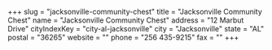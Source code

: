 +++
slug = "jacksonville-community-chest"
title = "Jacksonville Community Chest"
name = "Jacksonville Community Chest"
address = "12 Marbut Drive"
cityIndexKey = "city-al-jacksonville"
city = "Jacksonville"
state = "AL"
postal = "36265"
website = ""
phone = "256 435-9215"
fax = ""
+++
